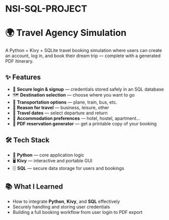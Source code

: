 # NSI-SQL-PROJECT
# 🌍 Travel Agency Simulation

A Python + Kivy + SQLite travel booking simulation where users can create an account, log in, and book their dream trip — complete with a generated PDF itinerary.

## ✨ Features
- 🔑 **Secure login & signup** — credentials stored safely in an SQL database  
- 🗺 **Destination selection** — choose where you want to go  
- 🚆 **Transportation options** — plane, train, bus, etc.  
- 🎯 **Reason for travel** — business, leisure, other  
- 📅 **Travel dates** — select departure and return  
- 🏨 **Accommodation preferences** — hotel, hostel, apartment…  
- 📄 **PDF reservation generator** — get a printable copy of your booking  

## 🛠 Tech Stack
- 🐍 **Python** — core application logic  
- 🖥 **Kivy** — interactive and portable GUI  
- 🗄 **SQL** — secure data storage for users and bookings  

## 📚 What I Learned
- How to integrate **Python**, **Kivy**, and **SQL** effectively  
- Securely handling and storing user credentials  
- Building a full booking workflow from user login to PDF export
